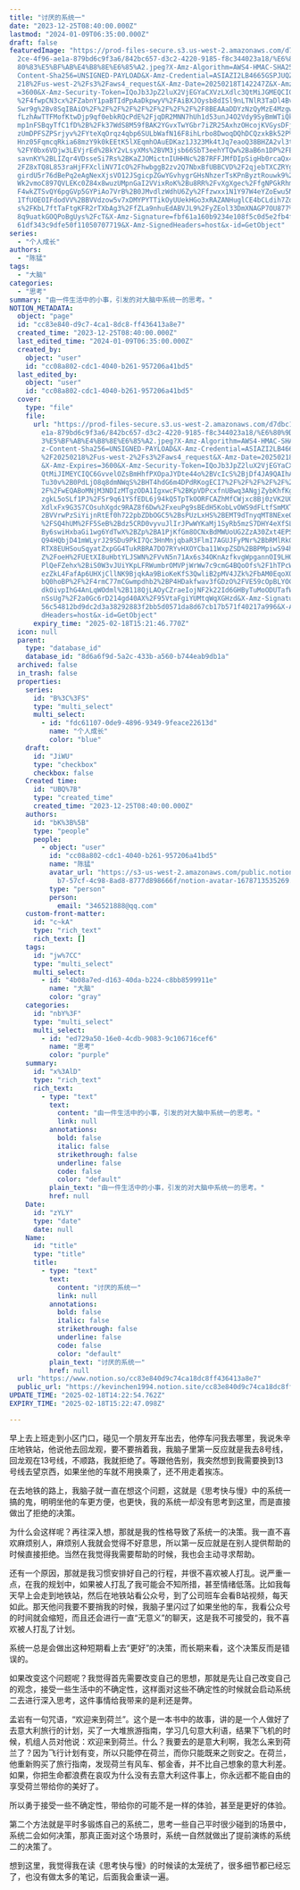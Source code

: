 ```yaml
---
title: "讨厌的系统一"
date: "2023-12-25T08:40:00.000Z"
lastmod: "2024-01-09T06:35:00.000Z"
draft: false
featuredImage: "https://prod-files-secure.s3.us-west-2.amazonaws.com/d7dbc101-8\
  2ce-4f96-ae1a-879bd6c9f3a6/842bc657-d3c2-4220-9185-f8c344023a18/%E6%80%9D%E8%\
  80%83%E5%BF%AB%E4%B8%8E%E6%85%A2.jpeg?X-Amz-Algorithm=AWS4-HMAC-SHA256&X-Amz-\
  Content-Sha256=UNSIGNED-PAYLOAD&X-Amz-Credential=ASIAZI2LB4665GSPJUQZ%2F20250\
  218%2Fus-west-2%2Fs3%2Faws4_request&X-Amz-Date=20250218T142247Z&X-Amz-Expires\
  =3600&X-Amz-Security-Token=IQoJb3JpZ2luX2VjEGYaCXVzLXdlc3QtMiJGMEQCIG6NXI5f9h\
  %2F4fwpCN3cx%2FZabnY1paBTIdPpAaDkpwyV%2FAiBXJOysb8dISl9nLTNlR3TaDl4Bvvbo8tc2w\
  Swr9g%2Bv8SqIBAiO%2F%2F%2F%2F%2F%2F%2F%2F%2F%2F8BEAAaDDYzNzQyMzE4MzgwNSIMVudB\
  fLzhAwTTFMofKtwDjp9qf0ebkRQcPdE%2FjqDR2MNN7hUh1d53unJ4O2Vdy9SyBmWTiQkJCH%2B44\
  mp1nFSBqyTfC1fD%2B%2Fk37WdS8M59fBAK2YGvxTwYGbr7iZR25AxhzOHcojKVGysDFjNC2%2Fno\
  zUmDPFSZPSrjyv%2FYteXqOrqz4qbp6SULbWafN16F8ihLrbo8DwoqDQhDCQzxkBk52P%2FIFsvbV\
  Hnz05FqmcqRkia68mzY9k0kEEtK5lXEqmhOAuEDKaz1J323Mk4tJq7eaoQ38BHZA2vl3tnbpjZ3JL\
  %2FY0bx6VDjw3LEVjrEd%2BkY2vLsyXMs%2BVM3jsb66SbT3eehYTQw%2BaB6n1DP%2FEbnSDUi5h\
  savnKY%2BLIZqr4VDsseSi7Rs%2BKaZJOMictnIUHHNc%2B7RFFJMfDIpSigHb0rcaQx4274IBxN%\
  2FZ8xTQ8L853raHjFFXcliNV7IcO%2FhwbggB2zv2Q7NbxBfUBBCVD%2F2qjebTXCZRYgjr0agyEp\
  girdU5r76dBePq2eAgNexXjsVO12JSgicpZGwYGvhygrGHsNhzerTsKPnByztRouwk9%2BJfxCNPF\
  Wk2vmoC897QVLEKc0Z84x8wuzUMpnGaI2VVixRoK%2Bu8RR%2FvXgXgec%2FfgNPGkRhmvqpsWCkU\
  F4wkZTSvQY6pgGVp5GYPiAo7VrB%2B0JMvdlzWdhU6Zy%2Ffzwxx1N1Y97W4eYZoEwu5NWWDe5kqu\
  1TfUOEOIFdodVV%2BBVVdzow5v7xDMYPYTTikOyUUekHGo3xRAZANHuglCE4bCLdih7ZotZQyKI7d\
  s%2FKbL7ftTaFtgKFR2rTXbAg3%2FfZLa9nhuEdABVJL9%2FyZEol33DmXNAGP7OU877%2BUH%2FW\
  8q9uatkGOQPoBgUys%2FcT&X-Amz-Signature=fbf61a160b9234e108f5c0d5e2fb4f181c5873\
  61df343c9dfe50f11050707719&X-Amz-SignedHeaders=host&x-id=GetObject"
series:
  - "个人成长"
authors:
  - "陈猛"
tags:
  - "大脑"
categories:
  - "思考"
summary: "由一件生活中的小事，引发的对大脑中系统一的思考。"
NOTION_METADATA:
  object: "page"
  id: "cc83e840-d9c7-4ca1-8dc8-ff436413a8e7"
  created_time: "2023-12-25T08:40:00.000Z"
  last_edited_time: "2024-01-09T06:35:00.000Z"
  created_by:
    object: "user"
    id: "cc08a802-cdc1-4040-b261-957206a41bd5"
  last_edited_by:
    object: "user"
    id: "cc08a802-cdc1-4040-b261-957206a41bd5"
  cover:
    type: "file"
    file:
      url: "https://prod-files-secure.s3.us-west-2.amazonaws.com/d7dbc101-82ce-4f96-a\
        e1a-879bd6c9f3a6/842bc657-d3c2-4220-9185-f8c344023a18/%E6%80%9D%E8%80%8\
        3%E5%BF%AB%E4%B8%8E%E6%85%A2.jpeg?X-Amz-Algorithm=AWS4-HMAC-SHA256&X-Am\
        z-Content-Sha256=UNSIGNED-PAYLOAD&X-Amz-Credential=ASIAZI2LB466VK2LKDBB\
        %2F20250218%2Fus-west-2%2Fs3%2Faws4_request&X-Amz-Date=20250218T142146Z\
        &X-Amz-Expires=3600&X-Amz-Security-Token=IQoJb3JpZ2luX2VjEGYaCXVzLXdlc3\
        QtMiJIMEYCIQC6GvvelOZsBmHhfPXOpaJYDte44o%2BVcIcS%2BjDf4JA9QAIhALbFcQ6N8\
        Tu30v%2B0PdLjO8q8dmNWqS%2BHT4hdG6m4DPdRKogECI7%2F%2F%2F%2F%2F%2F%2F%2F%\
        2F%2FwEQABoMNjM3NDIzMTgzODA1IgxwcF%2BKpVDPcxfnUBwq3ANgjZybKhfKgNDggsu58\
        zgkL5oSLf1PJ%2FSr9q61YSfEDL6j94kQ5TpTkOORFCAZhMfCWjxc8Bj0zVK2UQZWBYQ%2F\
        XdlxFx9G3S7COsuhXgdc9RAZ8f6Dw%2FxeuPg9sBEdH5KobLvOWS9dFLtfSmMXT8Yunvhh%\
        2BVVrwPzSiYijnRtEf0h722pbZDbOGC5%2BsPUzLxHS%2BEMT9dTnyqMT8NExeQqloum3aj\
        %2FSQ4hUM%2FF5SeB%2Bdz5CRD0vyvuJlIrJPwWYKaMj1SyRb5mzS7DHY4eXfSLZ4oTnW%2\
        By6swiHxbaGi1wg6YdTwX%2BZp%2BA1PjKfGm8OCNxBdMWUoUG2ZzA30Zxt4EPSppsYO4Ut\
        Q94HQbjD41mWLyrJ29SDu9PkI7Qc3HnMnjqbaR3FlmI7AGUJFyPNr%2BbRMlRkGsfH4ZGty\
        RTX8EUHSouSqyatZxpGG4TukRBRA7DO7RYvHXOYCba11WxpZSD%2BBPMpiwS94hvSuoXuWI\
        Z%2FoeH%2FUEtXI8uHbtYLJSWN%2FVvN5n71Ax6s34OKnAzfkvgWpgannOI9LHOZZ5Z26X0\
        PlQeFZehx%2BiS0W3vJUiYKpLFRWumbrOMVPjWrWw7c9cmG4BQoOfs%2F1hTPcWyPdNmwXk\
        ezZkL4FafAp6UHXjCllNK9BjqkAa9BioKeKfS3QwliB2pMV4JZk%2FbAM0EqoXQzPiWD1Tz\
        bQ0hoBP%2F%2F4rmC77mCGwmpdhb2%2BP4HDakfwav3fGDzO%2FVE59cOpBLYOC2AgcsR7C\
        dkOivpIhG4AnLqWOdml%2B118QjLAOyCZraeIojNF2k22Id6GHByTuMoODUTafWGoFT9PSX\
        nSsUg7%2F2a0Gc6rD214gd40AX%2F95VtaFgiYUMtqWqXGHzd&X-Amz-Signature=769ab\
        56c54812bd9dc2d3a38292883f2bb5d0571da8d67cb17b571f40217a996&X-Amz-Signe\
        dHeaders=host&x-id=GetObject"
      expiry_time: "2025-02-18T15:21:46.770Z"
  icon: null
  parent:
    type: "database_id"
    database_id: "8d6a6f9d-5a2c-433b-a560-b744eab9db1a"
  archived: false
  in_trash: false
  properties:
    series:
      id: "B%3C%3FS"
      type: "multi_select"
      multi_select:
        - id: "fdc61107-0de9-4896-9349-9feace22613d"
          name: "个人成长"
          color: "blue"
    draft:
      id: "JiWU"
      type: "checkbox"
      checkbox: false
    Created time:
      id: "UBQ%7B"
      type: "created_time"
      created_time: "2023-12-25T08:40:00.000Z"
    authors:
      id: "bK%3B%5B"
      type: "people"
      people:
        - object: "user"
          id: "cc08a802-cdc1-4040-b261-957206a41bd5"
          name: "陈猛"
          avatar_url: "https://s3-us-west-2.amazonaws.com/public.notion-static.com/775523\
            b7-57cf-4c98-8ad8-8777d898666f/notion-avatar-1678713535269.png"
          type: "person"
          person:
            email: "346521888@qq.com"
    custom-front-matter:
      id: "c~kA"
      type: "rich_text"
      rich_text: []
    tags:
      id: "jw%7CC"
      type: "multi_select"
      multi_select:
        - id: "4b08a7ed-d163-40da-b224-c8bb8599911e"
          name: "大脑"
          color: "gray"
    categories:
      id: "nbY%3F"
      type: "multi_select"
      multi_select:
        - id: "ed729a50-16e0-4cdb-9083-9c106716cef6"
          name: "思考"
          color: "purple"
    summary:
      id: "x%3AlD"
      type: "rich_text"
      rich_text:
        - type: "text"
          text:
            content: "由一件生活中的小事，引发的对大脑中系统一的思考。"
            link: null
          annotations:
            bold: false
            italic: false
            strikethrough: false
            underline: false
            code: false
            color: "default"
          plain_text: "由一件生活中的小事，引发的对大脑中系统一的思考。"
          href: null
    Date:
      id: "zYLY"
      type: "date"
      date: null
    Name:
      id: "title"
      type: "title"
      title:
        - type: "text"
          text:
            content: "讨厌的系统一"
            link: null
          annotations:
            bold: false
            italic: false
            strikethrough: false
            underline: false
            code: false
            color: "default"
          plain_text: "讨厌的系统一"
          href: null
  url: "https://www.notion.so/cc83e840d9c74ca18dc8ff436413a8e7"
  public_url: "https://kevinchen1994.notion.site/cc83e840d9c74ca18dc8ff436413a8e7"
UPDATE_TIME: "2025-02-18T14:22:54.762Z"
EXPIRY_TIME: "2025-02-18T15:22:47.098Z"

---
```

<link rel="stylesheet" href="https://cdn.jsdelivr.net/npm/katex@0.16.2/dist/katex.min.css" integrity="sha384-bYdxxUwYipFNohQlHt0bjN/LCpueqWz13HufFEV1SUatKs1cm4L6fFgCi1jT643X" crossorigin="anonymous">


早上去上班走到小区门口，碰见一个朋友开车出去，他停车问我去哪里，我说朱辛庄地铁站，他说他去回龙观，要不要捎着我，我脑子里第一反应就是我去8号线，回龙观在13号线，不顺路，我就拒绝了。等跟他告别，我突然想到我需要换到13号线去望京西，如果坐他的车就不用换乘了，还不用走着挨冻。


在去地铁的路上，我脑子就一直在想这个问题，这就是《思考快与慢》中的系统一搞的鬼，明明坐他的车更方便，也更快，我的系统一却没有思考到这里，而是直接做出了拒绝的决策。


为什么会这样呢？再往深入想，那就是我的性格导致了系统一的决策。我一直不喜欢麻烦别人，麻烦别人我就会觉得不好意思，所以第一反应就是在别人提供帮助的时候直接拒绝。当然在我觉得我需要帮助的时候，我也会主动寻求帮助。


还有一个原因，那就是我习惯安排好自己的行程，并很不喜欢被人打乱。说严重一点，在我的规划中，如果被人打乱了我可能会不知所措，甚至情绪低落。比如我每天早上会走到地铁站，然后在地铁站看公众号，到了公司班车会看B站视频，每天如此。那天他问我要不要捎我的时候，我脑子里闪过了如果坐他的车，我看公众号的时间就会缩短，而且还会进行一直“无意义”的聊天，这是我不可接受的，我不喜欢被人打乱了计划。


系统一总是会做出这种短期看上去“更好”的决策，而长期来看，这个决策反而是错误的。


如果改变这个问题呢？我觉得首先需要改变自己的思想，那就是先让自己改变自己的观念，接受一些生活中的不确定性，这样面对这些不确定性的时候就会启动系统二去进行深入思考，这件事情给我带来的是利还是弊。


孟岩有一句咒语，“欢迎来到荷兰”。这个是一本书中的故事，讲的是一个人做好了去意大利旅行的计划，买了一大堆旅游指南，学习几句意大利语，结果下飞机的时候，机组人员对他说：欢迎来到荷兰。什么？我要去的是意大利啊，我怎么来到荷兰了？因为飞行计划有变，所以只能停在荷兰，而你只能既来之则安之。在荷兰，他重新购买了旅行指南，发现荷兰有风车、郁金香，并不比自己想象的意大利差。如果，你把生命都浪费在哀叹为什么没有去意大利这件事上，你永远都不能自由的享受荷兰带给你的美好了。


所以勇于接受一些不确定性，带给你的可能不是一样的体验，甚至是更好的体验。


第二个方法就是平时多锻炼自己的系统二，思考一些自己平时很少碰到的场景中，系统二会如何决策，那真正面对这个场景时，系统一自然就做出了提前演练的系统二的决策了。


想到这里，我觉得我在读《思考快与慢》的时候读的太笼统了，很多细节都已经忘了，也没有做太多的笔记，后面我会重读一遍。

